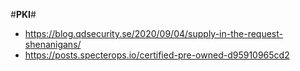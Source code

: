 #**PKI**#
+ https://blog.qdsecurity.se/2020/09/04/supply-in-the-request-shenanigans/<br>
+ https://posts.specterops.io/certified-pre-owned-d95910965cd2<br>

